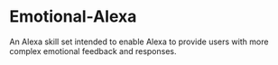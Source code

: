 # Emotional-Alexa
An Alexa skill set intended to enable Alexa to provide users with more complex emotional feedback and responses. 
